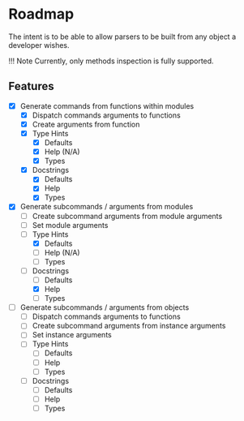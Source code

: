 # Roadmap

The intent is to be able to allow parsers to be built from any
object a developer wishes.

!!! Note
    Currently, only methods inspection is fully supported.

## Features

- [x] Generate commands from functions within modules
    - [x] Dispatch commands arguments to functions
    - [x] Create arguments from function
    - [x] Type Hints
        - [x] Defaults
        - [x] Help (N/A)
        - [x] Types
    - [x] Docstrings
        - [x] Defaults
        - [x] Help
        - [x] Types

- [x] Generate subcommands / arguments from modules
    - [ ] Create subcommand arguments from module arguments
    - [ ] Set module arguments
    - [ ] Type Hints
        - [x] Defaults
        - [ ] Help (N/A)
        - [ ] Types
    - [ ] Docstrings
        - [ ] Defaults
        - [x] Help
        - [ ] Types

- [ ] Generate subcommands / arguments from objects
    - [ ] Dispatch commands arguments to functions
    - [ ] Create subcommand arguments from instance arguments
    - [ ] Set instance arguments
    - [ ] Type Hints
        - [ ] Defaults
        - [ ] Help
        - [ ] Types
    - [ ] Docstrings
        - [ ] Defaults
        - [ ] Help
        - [ ] Types
